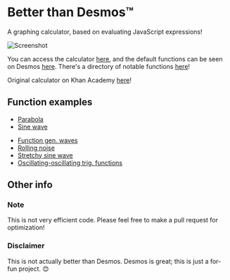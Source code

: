 # Better than Desmos™
A graphing calculator, based on evaluating JavaScript expressions!

![Screenshot](https://i.imgur.com/cIVYcO0.png)

You can access the calculator [here](https://drakeluce.com/t/betterthandesmos/), and the default functions can be seen on Desmos [here](https://www.desmos.com/calculator/q8krvyo0cl). There's a directory of notable functions [here](https://drakeluce.com/t/betterthandesmos/directory.html)!

Original calculator on Khan Academy [here](https://www.khanacademy.org/computer-programming/better-than-desmos-a-graphing-calculator/5078845089054720)!

## Function examples
+ [Parabola](https://drakeluce.com/t/betterthandesmos/?function=x*x)
+ [Sine wave](https://drakeluce.com/t/betterthandesmos/?function=Math.sin(x))
<!-- -->
+ [Function gen. waves](https://drakeluce.com/t/betterthandesmos/?function=(Math.sin(((Date.now()%2F3000)%20-%20x)*Math.PI))%2B2%0A(Math.floor((Date.now()%2F2000)%20-%20x)%20%25%202%20%3F%20-1%20%3A%201)%0A((((Date.now()%2F1000)%20-%20x-1)%2F2%20-%20Math.floor(((Date.now()%2F1000)%20-%20x-1)%2F2))*2-1)-2)
+ [Rolling noise](https://drakeluce.com/t/betterthandesmos/?function=x%25Math.tan(x%20%2B%20Date.now()%2F100)*2)
+ [Stretchy sine wave](https://drakeluce.com/t/betterthandesmos/?function=Math.sin(x*Date.now()%2F1000))
+ [Oscillating-oscillating trig. functions](https://drakeluce.com/t/betterthandesmos/?function=Math.sin(x)*Math.sin((Date.now()%2F1000))%0AMath.cos(x)*Math.cos((Date.now()%2F1000))%0AMath.tan(x)*Math.tan((Date.now()%2F1000)))

## Other info

### Note
This is not very efficient code. Please feel free to make a pull request for optimization!

### Disclaimer
This is not actually better than Desmos. Desmos is great; this is just a for-fun project. :blush:

